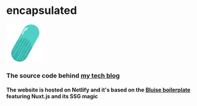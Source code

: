 # encapsulated
<img src="https://raw.githubusercontent.com/axbg/encapsulated/master/app/static/images/uploads/logo.png" height="100">

### The source code behind [my tech blog](https://encapsulated.dev)
#### The website is hosted on Netlify and it's based on the [Bluise boilerplate](https://github.com/Gomah/bluise) featuring Nuxt.js and its SSG magic
